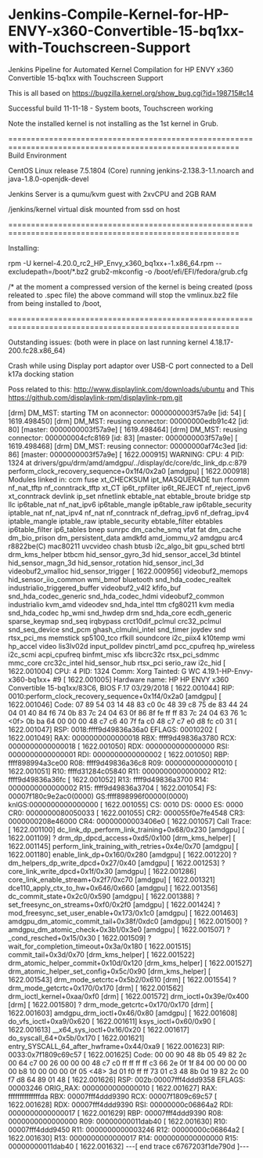 # Jenkins-Compile-Kernel-for-HP-ENVY-x360-Convertible-15-bq1xx-with-Touchscreen-Support
Jenkins Pipeline for Automated Kernel Compilation for HP ENVY x360 Convertible 15-bq1xx with Touchscreen Support

This is all based on https://bugzilla.kernel.org/show_bug.cgi?id=198715#c14


Successful build 11-11-18 - System boots, Touchscreen working

Note the installed kernel is not installing as the 1st kernel in Grub.





=========================================================================================================
Build Environment

CentOS Linux release 7.5.1804 (Core) running jenkins-2.138.3-1.1.noarch and java-1.8.0-openjdk-devel

Jenkins Server is a qumu/kvm guest with 2xvCPU and 2GB RAM

/jenkins/kernel virtual disk mounted from ssd on host

=========================================================================================================

Installing:

rpm -U kernel-4.20.0_rc2_HP_Envy_x360_bq1xx+-1.x86_64.rpm --excludepath=/boot/*.bz2
grub2-mkconfig -o /boot/efi/EFI/fedora/grub.cfg


/* at the moment a compressed version of the kernel is being created (poss releated to .spec file) the above command will stop the vmlinux.bz2 file from being installed to /boot,

=========================================================================================================

Outstanding issues: (both were in place on last running kernel 4.18.17-200.fc28.x86_64)


Crash while using Display port adaptor over USB-C port connected to a Dell k17a docking station

Poss related to this: http://www.displaylink.com/downloads/ubuntu
and This
https://github.com/displaylink-rpm/displaylink-rpm.git


[drm] DM_MST: starting TM on aconnector: 0000000003f57a9e [id: 54]
[ 1619.498450] [drm] DM_MST: reusing connector: 00000000edb91c42 [id: 80] [master: 0000000003f57a9e]
[ 1619.498464] [drm] DM_MST: reusing connector: 000000004cfc8169 [id: 83] [master: 0000000003f57a9e]
[ 1619.498468] [drm] DM_MST: reusing connector: 00000000af74c3ed [id: 86] [master: 0000000003f57a9e]
[ 1622.000915] WARNING: CPU: 4 PID: 1324 at drivers/gpu/drm/amd/amdgpu/../display/dc/core/dc_link_dp.c:879 perform_clock_recovery_sequence+0x1f4/0x2a0 [amdgpu]
[ 1622.000918] Modules linked in: ccm fuse xt_CHECKSUM ipt_MASQUERADE tun rfcomm nf_nat_tftp nf_conntrack_tftp xt_CT ip6t_rpfilter ip6t_REJECT nf_reject_ipv6 xt_conntrack devlink ip_set nfnetlink ebtable_nat ebtable_broute bridge stp llc ip6table_nat nf_nat_ipv6 ip6table_mangle ip6table_raw ip6table_security iptable_nat nf_nat_ipv4 nf_nat nf_conntrack nf_defrag_ipv6 nf_defrag_ipv4 iptable_mangle iptable_raw iptable_security ebtable_filter ebtables ip6table_filter ip6_tables bnep sunrpc dm_cache_smq vfat fat dm_cache dm_bio_prison dm_persistent_data amdkfd amd_iommu_v2 amdgpu arc4 r8822be(C) mac80211 uvcvideo chash btusb i2c_algo_bit gpu_sched btrtl drm_kms_helper btbcm hid_sensor_gyro_3d hid_sensor_accel_3d btintel hid_sensor_magn_3d hid_sensor_rotation hid_sensor_incl_3d videobuf2_vmalloc hid_sensor_trigger
[ 1622.000956]  videobuf2_memops hid_sensor_iio_common wmi_bmof bluetooth snd_hda_codec_realtek industrialio_triggered_buffer videobuf2_v4l2 kfifo_buf snd_hda_codec_generic snd_hda_codec_hdmi videobuf2_common industrialio kvm_amd videodev snd_hda_intel ttm cfg80211 kvm media snd_hda_codec hp_wmi snd_hwdep drm snd_hda_core ecdh_generic sparse_keymap snd_seq irqbypass crct10dif_pclmul crc32_pclmul snd_seq_device snd_pcm ghash_clmulni_intel snd_timer joydev snd rtsx_pci_ms memstick sp5100_tco rfkill soundcore i2c_piix4 k10temp wmi hp_accel video lis3lv02d input_polldev pinctrl_amd pcc_cpufreq hp_wireless i2c_scmi acpi_cpufreq binfmt_misc xfs libcrc32c rtsx_pci_sdmmc mmc_core crc32c_intel hid_sensor_hub rtsx_pci serio_raw i2c_hid
[ 1622.001004] CPU: 4 PID: 1324 Comm: Xorg Tainted: G        WC        4.19.1-HP-Envy-x360-bq1xx+ #9
[ 1622.001005] Hardware name: HP HP ENVY x360 Convertible 15-bq1xx/83C6, BIOS F.17 03/29/2018
[ 1622.001044] RIP: 0010:perform_clock_recovery_sequence+0x1f4/0x2a0 [amdgpu]
[ 1622.001046] Code: 07 89 54 03 14 48 83 c0 0c 48 39 c8 75 de 83 44 24 04 01 40 84 f6 74 0b 83 7c 24 04 63 0f 86 8f fe ff ff 83 7c 24 04 63 76 1c <0f> 0b ba 64 00 00 00 48 c7 c6 40 7f fa c0 48 c7 c7 e0 d8 fc c0 31
[ 1622.001047] RSP: 0018:ffff9d49836a36a0 EFLAGS: 00010202
[ 1622.001049] RAX: 0000000000000018 RBX: ffff9d49836a3780 RCX: 0000000000000018
[ 1622.001050] RDX: 0000000000000000 RSI: 0000000000000001 RDI: 0000000000000002
[ 1622.001050] RBP: ffff898994a3ce00 R08: ffff9d49836a36c8 R09: 0000000000000010
[ 1622.001051] R10: ffffd31284c05840 R11: 0000000000000002 R12: ffff9d49836a36fc
[ 1622.001052] R13: ffff9d49836a3700 R14: 0000000000000002 R15: ffff9d49836a3704
[ 1622.001054] FS:  00007f180c9e2ac0(0000) GS:ffff898996f00000(0000) knlGS:0000000000000000
[ 1622.001055] CS:  0010 DS: 0000 ES: 0000 CR0: 0000000080050033
[ 1622.001055] CR2: 000055f0e7fe4548 CR3: 0000000208e46000 CR4: 00000000003406e0
[ 1622.001057] Call Trace:
[ 1622.001100]  dc_link_dp_perform_link_training+0x68/0x230 [amdgpu]
[ 1622.001109]  ? drm_dp_dpcd_access+0xd5/0x100 [drm_kms_helper]
[ 1622.001145]  perform_link_training_with_retries+0x4e/0x70 [amdgpu]
[ 1622.001180]  enable_link_dp+0x160/0x280 [amdgpu]
[ 1622.001220]  ? dm_helpers_dp_write_dpcd+0x27/0x40 [amdgpu]
[ 1622.001253]  ? core_link_write_dpcd+0x1f/0x30 [amdgpu]
[ 1622.001286]  core_link_enable_stream+0x2f7/0xc70 [amdgpu]
[ 1622.001321]  dce110_apply_ctx_to_hw+0x646/0x660 [amdgpu]
[ 1622.001356]  dc_commit_state+0x2c0/0x590 [amdgpu]
[ 1622.001388]  ? set_freesync_on_streams+0xf0/0x2f0 [amdgpu]
[ 1622.001424]  ? mod_freesync_set_user_enable+0x173/0x1c0 [amdgpu]
[ 1622.001463]  amdgpu_dm_atomic_commit_tail+0x38f/0xdc0 [amdgpu]
[ 1622.001500]  ? amdgpu_dm_atomic_check+0x3b1/0x3e0 [amdgpu]
[ 1622.001507]  ? _cond_resched+0x15/0x30
[ 1622.001509]  ? wait_for_completion_timeout+0x3a/0x180
[ 1622.001515]  commit_tail+0x3d/0x70 [drm_kms_helper]
[ 1622.001522]  drm_atomic_helper_commit+0x10d/0x120 [drm_kms_helper]
[ 1622.001527]  drm_atomic_helper_set_config+0x5c/0x90 [drm_kms_helper]
[ 1622.001543]  drm_mode_setcrtc+0x5b2/0x610 [drm]
[ 1622.001554]  ? drm_mode_getcrtc+0x170/0x170 [drm]
[ 1622.001562]  drm_ioctl_kernel+0xaa/0xf0 [drm]
[ 1622.001572]  drm_ioctl+0x39e/0x400 [drm]
[ 1622.001580]  ? drm_mode_getcrtc+0x170/0x170 [drm]
[ 1622.001603]  amdgpu_drm_ioctl+0x46/0x80 [amdgpu]
[ 1622.001608]  do_vfs_ioctl+0xa9/0x620
[ 1622.001611]  ksys_ioctl+0x60/0x90
[ 1622.001613]  __x64_sys_ioctl+0x16/0x20
[ 1622.001617]  do_syscall_64+0x5b/0x170
[ 1622.001621]  entry_SYSCALL_64_after_hwframe+0x44/0xa9
[ 1622.001623] RIP: 0033:0x7f1809c69c57
[ 1622.001625] Code: 00 00 90 48 8b 05 49 82 2c 00 64 c7 00 26 00 00 00 48 c7 c0 ff ff ff ff c3 66 2e 0f 1f 84 00 00 00 00 00 b8 10 00 00 00 0f 05 <48> 3d 01 f0 ff ff 73 01 c3 48 8b 0d 19 82 2c 00 f7 d8 64 89 01 48
[ 1622.001626] RSP: 002b:00007fff4ddd9358 EFLAGS: 00003246 ORIG_RAX: 0000000000000010
[ 1622.001627] RAX: ffffffffffffffda RBX: 00007fff4ddd9390 RCX: 00007f1809c69c57
[ 1622.001628] RDX: 00007fff4ddd9390 RSI: 00000000c06864a2 RDI: 0000000000000017
[ 1622.001629] RBP: 00007fff4ddd9390 R08: 0000000000000000 R09: 00000000011dab40
[ 1622.001630] R10: 00007fff4ddd9450 R11: 0000000000003246 R12: 00000000c06864a2
[ 1622.001630] R13: 0000000000000017 R14: 0000000000000000 R15: 00000000011dab40
[ 1622.001632] ---[ end trace c6767203f1de790d ]---
